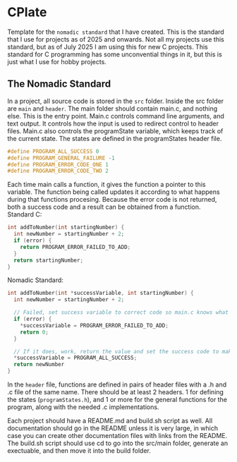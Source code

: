# CPlate
Template for the `nomadic standard` that I have created.
This is the standard that I use for projects as of 2025 and onwards.
Not all my projects use this standard, but as of July 2025 I am using this for new C projects.
This standard for C programming has some unconvential things in it, but this is just what I use for hobby projects.

## The Nomadic Standard
In a project, all source code is stored in the `src` folder.
Inside the src folder are `main` and `header`.
The main folder should contain main.c, and nothing else. This is the entry point.
Main.c controls command line arguments, and text output.
It controls how the input is used to redirect control to header files.
Main.c also controls the programState variable, which keeps track of the current state.
The states are defined in the programStates header file.
```c
#define PROGRAM_ALL_SUCCESS 0
#define PROGRAM_GENERAL_FAILURE -1
#define PROGRAM_ERROR_CODE_ONE 1
#define PROGRAM_ERROR_CODE_TWO 2
```
Each time main calls a function, it gives the function a pointer to this variable.
The function being called updates it according to what happens during that functions procesing.
Because the error code is not returned, both a success code and a result can be obtained from a function.<br>
Standard C:
```c
int addToNumber(int startingNumber) {
  int newNumber = startingNumber + 2;
  if (error) {
    return PROGRAM_ERROR_FAILED_TO_ADD;
  }
  return startingNumber;
}
```
Nomadic Standard:
```c
int addToNumber(int *successVariable, int startingNumber) {
  int newNumber = startingNumber + 2;

  // Failed, set success variable to correct code so main.c knows what to do with the returned value
  if (error) {
    *successVariable = PROGRAM_ERROR_FAILED_TO_ADD;
    return 0;
  }

  // If it does, work, return the value and set the success code to make sure main knows the function succeeded
  *successVariable = PROGRAM_ALL_SUCCESS;
  return newNumber
}
```

In the `header` file, functions are defined in pairs of header files with a .h and .c file of the same name.
There should be at least 2 headers. 1 for defining the states (`programStates.h`), and 1 or more for the general functions for the program, along with the needed .c implementations.

Each project should have a README.md and build.sh script as well.
All documentation should go in the README unless it is very large, in which case you can create other documentation files with links from the README.
The build.sh script should use cd to go into the src/main folder, generate an exectuable, and then move it into the build folder.

